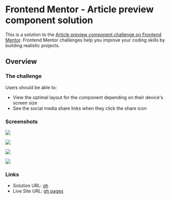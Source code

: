 # Frontend Mentor - Article preview component solution

This is a solution to the [Article preview component challenge on Frontend Mentor](https://www.frontendmentor.io/challenges/article-preview-component-dYBN_pYFT). Frontend Mentor challenges help you improve your coding skills by building realistic projects.

## Overview

### The challenge

Users should be able to:

- View the optimal layout for the component depending on their device's screen size
- See the social media share links when they click the share icon

### Screenshots

[![](https://i.postimg.cc/56j7xMTH/2024-12-17-20-49-19.png)](https://postimg.cc/56j7xMTH)

[![](https://i.postimg.cc/RN8PhDxg/2024-12-17-20-49-34.png)](https://postimg.cc/RN8PhDxg)

[![](https://i.postimg.cc/vD02FmqF/2024-12-17-20-50-53.png)](https://postimg.cc/vD02FmqF)

[![](https://i.postimg.cc/hhDZ5m01/2024-12-17-20-51-05.png)](https://postimg.cc/hhDZ5m01)


### Links

- Solution URL: [gh](https://github.com/ha308ing/fm_article-preview-component)
- Live Site URL: [gh pages](https://ha308ing.github.io/fm_article-preview-component)
